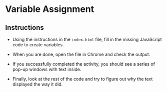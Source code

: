 # Variable Assignment

## Instructions

- Using the instructions in the `index.html` file, fill in the missing JavaScript code to create variables.

- When you are done, open the file in Chrome and check the output.

- If you successfully completed the activity, you should see a series of pop-up windows with text inside.

- Finally, look at the rest of the code and try to figure out why the text displayed the way it did.
